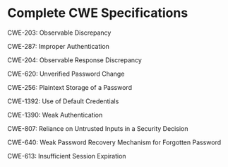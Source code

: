 

# Complete CWE Specifications

CWE-203: Observable Discrepancy

CWE-287: Improper Authentication

CWE-204: Observable Response Discrepancy

CWE-620: Unverified Password Change

CWE-256: Plaintext Storage of a Password

CWE-1392: Use of Default Credentials

CWE-1390: Weak Authentication

CWE-807: Reliance on Untrusted Inputs in a Security Decision

CWE-640: Weak Password Recovery Mechanism for Forgotten Password

CWE-613: Insufficient Session Expiration